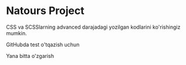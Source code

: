 # Natours Project

CSS va SCSSlarning advanced darajadagi yozilgan kodlarini ko'rishingiz mumkin.

GitHubda test o'tqazish uchun

Yana bitta o'zgarish
